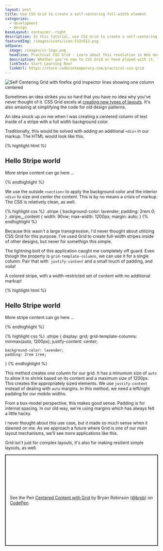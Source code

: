 ```yaml
---
layout: post
title: Use CSS Grid to create a self-centering full-width element
categories:
  - development
  - design
baseLayout: container--right
description: In this tutorial, use CSS Grid to create a self-centering full-width element. Traditionally, this required extra markup, but with CSS Grid, we won't need it!
featuredImg: /images/icons/icon-512x512.png
adSpace: 
  image: /images/cc-logo.png
  headline: Practical CSS Grid - Learn about this revolution in Web design!
  description: Whether you're new to CSS Grid or have played with it, finding practical examples of this new layout mechanism is the best way to learn its power. Sign up below for two hours of practical grid knowledge just for you!
  linkText: Start Learning Now!
  linkUrl: https://store.codecontemporary.com/practical-css-grid
---
```


![Self Centering Grid with firefox grid inspector lines showing one column centered](/images/self-center-grid.png)

Sometimes an idea strikes you so hard that you have no idea why you've never thought of it. CSS Grid excels at [creating new types of layouts](/blog/2019/04/10/grid-vs-flex-tale-of-simple-promo-space/). It's also amazing at simplifying the code for old design patterns.

An idea snuck up on me when I was creating a centered column of text inside of a stripe with a full width background color.

Traditionally, this would be solved with adding an additional `<div>` in our markup. The HTML would look like this.

{% highlight html %}
<section class="stripe">
    <div class="stripe__content">
        <h1>Hello Stripe world</h1>
        <p>More stripe content can go here ...</p>
    </div>
</section>
{% endhighlight %}

We use the outside `<section>` to apply the background color and the interior `<div>` to size and center the content. This is by no means a crisis of markup. The CSS is relatively clean, as well.

{% highlight css %}
.stripe {
    background-color: lavender;
    padding: 2rem 0;
}
.stripe__content {
    width: 90vw;
    max-width: 1200px;
    margin: auto;
}
{% endhighlight %}

Because this wasn't a large transgression, I'd never thought about utilizing CSS Grid for this purpose. I've used Grid to create full-width stripes inside of other designs, but never for somethign this simple.

The lightning bolt of this application caught me completely off guard. Even though the property is `grid-template-columns`, we can use it for a single column. Pair that with  `justify-content` and a small touch of padding, and voila!

A colored stripe, with a width-restricted set of content with no additional markup!

{% highlight html %}
<section class="stripe">
    <h1>Hello Stripe world</h1>
    <p>More stripe content can go here ...</p>
</section>
{% endhighlight %}

{% highlight css %}
.stripe {
    display: grid;
    grid-template-columns: minmax(auto, 1200px);
    justify-content: center;

    background-color: lavender;
    padding: 2rem 1rem;
}
{% endhighlight %}

This method creates one column for our grid. It has a minumum size of `auto` to allow it to shrink based on its content and a maximum size of 1200px. This creates the appropriately sized elements. We use `justify-content` instead of dealing with `auto` margins. In this method, we need a left/right padding for our mobile widths.

From a box-model perspective, this makes good sense. Padding is for internal spacing. In our old way, we're using margins which has always felt a little hacky.

I never thought about this use case, but it made so much sense when it dawned on me. As we approach a future where Grid is one of our main layout mechanisms, we'll see more applications like this.

Grid isn't just for complex layouts, it's also for making resilient simple layouts, as well.

<p class="codepen" data-height="300" data-theme-id="26704" data-default-tab="html,result" data-user="brob" data-slug-hash="eqdZdm" style="height: 300px; box-sizing: border-box; display: flex; align-items: center; justify-content: center; border: 2px solid; margin: 1em 0; padding: 1em;" data-pen-title="Centered Content with Grid">
<span>See the Pen <a href="https://codepen.io/brob/pen/eqdZdm/">
Centered Content with Grid</a> by Bryan Robinson (<a href="https://codepen.io/brob">@brob</a>)
on <a href="https://codepen.io">CodePen</a>.</span>
</p>
<script async src="https://static.codepen.io/assets/embed/ei.js"></script>